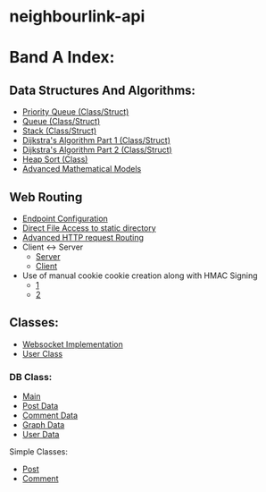 # neighbourlink-api

# Band A Index:

## Data Structures And Algorithms:
- [Priority Queue (Class/Struct)](https://github.com/tfyl/neighbourlink-api/blob/main/types/priorityqueue.go)  
- [Queue (Class/Struct)](https://github.com/tfyl/neighbourlink-api/blob/main/types/queue.go)  
- [Stack (Class/Struct)](https://github.com/tfyl/neighbourlink-api/blob/main/types/stack.go)  
- [Dijkstra's Algorithm Part 1 (Class/Struct)](https://github.com/tfyl/neighbourlink-api/blob/main/types/dijkstra/dijkstra.go)  
- [Dijkstra's Algorithm Part 2 (Class/Struct)](https://github.com/tfyl/neighbourlink-api/blob/main/types/dijkstra/heap.go)  
- [Heap Sort (Class)](https://github.com/tfyl/neighbourlink-api/blob/main/alg/heapsort.go)  
- [Advanced Mathematical Models](https://github.com/tfyl/neighbourlink-api/blob/main/alg/normalise.go)  

## Web Routing
- [Endpoint Configuration](https://github.com/tfyl/neighbourlink-api/blob/main/httpd/httpd.go)
- [Direct File Access to static directory](https://github.com/tfyl/neighbourlink-api/tree/main/static)
- [Advanced HTTP request Routing](https://github.com/tfyl/neighbourlink-api/blob/main/httpd/middleware/auth.go)
- Client <-> Server
    - [Server](https://github.com/tfyl/neighbourlink-api/blob/main/httpd/httpd.go)
    - [Client](https://github.com/tfyl/neighbourlink-api/tree/main/static)
- Use of manual cookie cookie creation along with HMAC Signing
    - [1](https://github.com/tfyl/neighbourlink-api/blob/main/httpd/middleware/auth.go)
    - [2](https://github.com/tfyl/neighbourlink-api/blob/main/httpd/session.go)

## Classes:   
- [Websocket Implementation](https://github.com/tfyl/neighbourlink-api/blob/main/types/websocket.go)  
- [User Class](https://github.com/tfyl/neighbourlink-api/blob/main/types/user.go)

### DB Class: 
- [Main](https://github.com/tfyl/neighbourlink-api/blob/main/db/db.go)  
- [Post Data](https://github.com/tfyl/neighbourlink-api/blob/main/db/posts.go)   
- [Comment Data](https://github.com/tfyl/neighbourlink-api/blob/main/db/comments.go)  
- [Graph Data](https://github.com/tfyl/neighbourlink-api/blob/main/db/graph.go)  
- [User Data](https://github.com/tfyl/neighbourlink-api/blob/main/db/users.go)  

Simple Classes:
- [Post](https://github.com/tfyl/neighbourlink-api/blob/main/types/post.go)
- [Comment](https://github.com/tfyl/neighbourlink-api/blob/main/types/comment.go)

